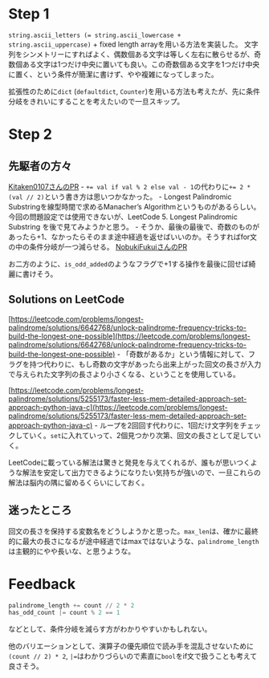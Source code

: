 # Step 1

`string.ascii_letters (= string.ascii_lowercase + string.ascii_uppercase)` + fixed length arrayを用いる方法を実装した。
文字列をシンメトリーにすればよく、偶数個ある文字は等しく左右に散らせるが、奇数個ある文字は1つだけ中央に置いても良い。この奇数個ある文字を1つだけ中央に置く、という条件が簡潔に書けず、やや複雑になってしまった。

拡張性のために`dict` (`defaultdict`, `Counter`)を用いる方法も考えたが、先に条件分岐をきれいにすることを考えたいので一旦スキップ。

# Step 2

## 先駆者の方々

[Kitaken0107さんのPR](https://github.com/Kitaken0107/GrindEasy/pull/27)
	- `+= val if val % 2 else val - 1`の代わりに`+= 2 * (val // 2)`という書き方は思いつかなかった。 
	- Longest Palindromic Substringを線型時間で求めるManacher’s Algorithmというものがあるらしい。今回の問題設定では使用できないが、LeetCode 5. Longest Palindromic Substring を後で見てみようかと思う。
	- そうか、最後の最後で、奇数のものがあったら+1、なかったらそのまま途中経過を返せばいいのか。そうすればfor文の中の条件分岐が一つ減らせる。
[NobukiFukuiさんのPR](https://github.com/NobukiFukui/Grind75-ProgrammingTraining/pull/31)

お二方のように、`is_odd_added`のようなフラグで+1する操作を最後に回せば綺麗に書けそう。

## Solutions on LeetCode

[https://leetcode.com/problems/longest-palindrome/solutions/6642768/unlock-palindrome-frequency-tricks-to-build-the-longest-one-possible](https://leetcode.com/problems/longest-palindrome/solutions/6642768/unlock-palindrome-frequency-tricks-to-build-the-longest-one-possible)
	- 「奇数があるか」という情報に対して、フラグを持つ代わりに、もし奇数の文字があったら出来上がった回文の長さが入力で与えられた文字列の長さより小さくなる、ということを使用している。

[https://leetcode.com/problems/longest-palindrome/solutions/5255173/faster-less-mem-detailed-approach-set-approach-python-java-c](https://leetcode.com/problems/longest-palindrome/solutions/5255173/faster-less-mem-detailed-approach-set-approach-python-java-c)
	- ループを2回回す代わりに、1回だけ文字列をチェックしていく。`set`に入れていって、2個見つかり次第、回文の長さとして足していく。

LeetCodeに載っている解法は驚きと発見を与えてくれるが、誰もが思いつくような解法を安定して出力できるようになりたい気持ちが強いので、一旦これらの解法は脳内の隅に留めるくらいにしておく。

## 迷ったところ

回文の長さを保持する変数名をどうしようかと思った。`max_len`は、確かに最終的に最大の長さになるが途中経過ではmaxではないような、`palindrome_length`は主観的にやや長いな、と思うような。

# Feedback

```python
palindrome_length += count // 2 * 2
has_odd_count |= count % 2 == 1
```

などとして、条件分岐を減らす方がわかりやすいかもしれない。

他のバリエーションとして、演算子の優先順位で読み手を混乱させないために `(count // 2) * 2`, `|=`はわかりづらいので素直に`bool`をif文で扱うことも考えて良さそう。
